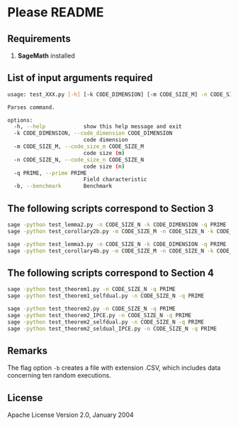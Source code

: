 # Please README


## Requirements

1. **SageMath** installed

## List of input arguments required

```bash
usage: test_XXX.py [-h] [-k CODE_DIMENSION] [-m CODE_SIZE_M] -n CODE_SIZE_N -q PRIME [-b]

Parses command.

options:
  -h, --help            show this help message and exit
  -k CODE_DIMENSION, --code_dimension CODE_DIMENSION
                        code dimension
  -m CODE_SIZE_M, --code_size_m CODE_SIZE_M
                        code size (m)
  -n CODE_SIZE_N, --code_size_n CODE_SIZE_N
                        code size (n)
  -q PRIME, --prime PRIME
                        Field characteristic
  -b, --benchmark       Benchmark
```


## The following scripts correspond to Section 3

```bash
sage -python test_lemma2.py -n CODE_SIZE_N -k CODE_DIMENSION -q PRIME
sage -python test_corollary2b.py -m CODE_SIZE_M -n CODE_SIZE_N -k CODE_DIMENSION -q PRIME

sage -python test_lemma3.py -n CODE_SIZE_N -k CODE_DIMENSION -q PRIME
sage -python test_corollary4b.py -m CODE_SIZE_M -n CODE_SIZE_N -k CODE_DIMENSION -q PRIME
```


## The following scripts correspond to Section 4

```bash
sage -python test_theorem1.py -n CODE_SIZE_N -q PRIME
sage -python test_theorem1_selfdual.py -n CODE_SIZE_N -q PRIME

sage -python test_theorem2.py -n CODE_SIZE_N -q PRIME
sage -python test_theorem2_IPCE.py -n CODE_SIZE_N -q PRIME
sage -python test_theorem2_selfdual.py -n CODE_SIZE_N -q PRIME
sage -python test_theorem2_seldual_IPCE.py -n CODE_SIZE_N -q PRIME
```


## Remarks

The flag option `-b` creates a file with extension .CSV, which includes data concerning ten random executions.


## License

Apache License Version 2.0, January 2004